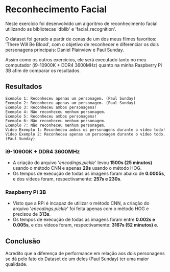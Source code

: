 # Reconhecimento Facial

Neste exercício foi desenvolvido um algoritmo de reconhecimento facial utilizando as bibliotecas 'dblib' e 'facial_recognition'. 

O dataset foi gerado a partir de cenas de um dos meus filmes favoritos: 'There Will Be Blood', com o objetivo de reconhecer e diferenciar os dois personagens principais: Daniel Plainview e Paul Sunday.

Assim como os outros exercícios, ele será executado tanto no meu computador (i9-10900K + DDR4 3600MHz) quanto na minha Raspberry Pi 3B afim de comparar os resultados.

## Resultados

```
Exemplo 1: Reconheceu apenas um personagem. (Paul Sunday)
Exemplo 2: Reconheceu apenas um personagem. (Paul Sunday)
Exemplo 3: Reconheceu ambos personagens!
Exemplo 4: Não reconheceu nenhum personagem.
Exemplo 5: Reconheceu ambos personagens!
Exemplo 6: Não reconheceu nenhum personagem.
Exemplo 7: Não reconheceu nenhum personagem.
Video Exemplo 1: Reconheceu ambos os personagens durante o vídeo todo!
Video Exemplo 2: Reconheceu apenas um personagem durante o vídeo todo. (Paul Sunday)
```

### i9-10900K + DDR4 3600MHz

  - A criação do arquivo '*encodings.pickle*' levou **1500s (25 minutos)** usando o método CNN e apenas **29s** usando o método HOG.
  - Os tempos de execução de todas as imagens foram abaixo de **0.0005s**, e dos vídeos foram, respectivamente: **257s e 230s**.

### Raspberry Pi 3B

  - Visto que a RPi é incapaz de utilizar o método CNN, a criação do arquivo '*encodings.pickle*' foi feita apenas com o método HOG e precisou de **313s**.
  - Os tempos de execução de todas as imagens foram entre **0.002s e 0.005s**, e dos vídeos foram, respectivamente: **3167s (52 minutos) e**.

## Conclusão

Acredito que a diferença de performance em relação aos dois personagens se dá pelo fato do Dataset de um deles (Paul Sunday) ter uma maior qualidade.
